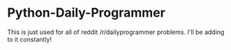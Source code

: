 # Python-Daily-Programmer

This is just used for all of reddit /r/dailyprogrammer problems. I'll be adding to it constantly!

